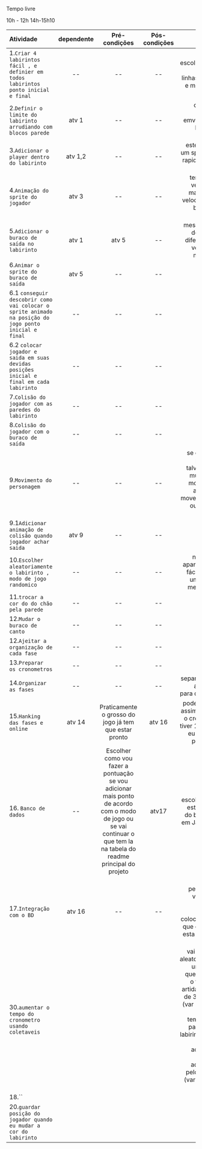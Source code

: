 Tempo livre

10h - 12h
14h-15h10




| Atividade | dependente | Pré-condições | Pós-condições | detalhes |
| :-------- | :--------: | :-----------: | :-----------: | -------: |
| 1.`Criar 4 labirintos fácil , e definier em todos labirintos ponto inicial e final` | -- | -- | -- | talvez eu escolha mudar facil de 5 linhas para 10 e medio para 15 |
| 2.`Definir o limite do labirinto arrudiando com blocos parede` | atv 1 | -- | -- | criar nova imagem emvez de por bloco por bloco |
| 3.`Adicionar o player dentro do labirinto` | atv 1,2 | -- | -- | este player é um sprite mais rapido preto e branco |
| 4.`Animação do sprite do jogador` | atv 3 | -- | -- | tem que ter velocidade maior que a velocidade do buraco de saída |
| 5.`Adicionar o buraco de saída no labirinto` | atv 1 | atv 5 | -- | mesmo sprite do jogador diferença é a velociade , mais lenta | 
| 6.`Animar o sprite do buraco de saída` | atv 5 | -- | -- | --|
| 6.1 `conseguir descobrir como vai colocar o sprite animado na posição do jogo ponto inicial e final` | -- | -- | -- | -- |
| 6.2 `colocar jogador e saida em suas devidas posições inicial e final em cada labirinto` | -- | -- | -- | -- |
| 7.`Colisão do jogador com as paredes do labirinto` | -- | -- | -- | -- |
| 8.`Colisão do jogador com o buraco de saída` | -- | -- | -- | -- |
| 9.`Movimento do personagem` | -- | -- | -- | se der muito problema talvez posso mudar para movimentar assim que move o mouse ou as setas mesmo |
| 9.1`Adicionar animação de colisão quando jogador achar saida`| atv 9| -- | -- | -- |
| 10.`Escolher aleatoriamente o labirinto , modo de jogo randomico` | -- | -- | -- | não deixar aparecer uma fácil mais de uma vez na mesma fase |
| 11.`trocar a cor do do chão pela parede` | -- | -- | -- | -- |
| 12.`Mudar o buraco de canto`| -- | -- | -- | -- |
| 12.`Ajeitar a organização de cada fase` | -- | -- | -- | -- |
| 13.`Preparar os cronometros` | -- | -- | -- | -- | 
| 14.`Organizar as fases` | -- | -- | -- | separar e criar a funções para cada fase |
| 15.`Hanking das fases e online` | atv 14 | Praticamente o grosso do jogo já tem que estar pronto | atv 16 | pode ser feito assim, quando o cronometro tiver 1 minutos eu calculo a pontuação |
| 16. `Banco de dados`| -- | Escolher como vou fazer a pontuação se vou adicionar mais ponto de acordo com o modo de jogo ou se vai continuar o que tem la na tabela do readme principal do projeto| atv17 | escolher fazer este pedaço do back-end em JavaScript |
| 17.`Integração com o BD`| atv 16| -- | -- | é neste pedaço que vou fazer , adicionar pontos , colocar o nivel que o jogador esta , incluir o tempo |
|30.`aumentar o tempo do cronometro usando coletaveis`|||| vai aparecer aleatoriamente um budget que aumenta o tempo da artida, precisa de 3 variaves (var 1 : tempo original - tempo limite para sair do labirinto) (var2 : tempo adicional - tempo adicionado pelo badget) (var 3: tempo final {})|
|18.``||||
| 20.`guardar posição do jogador quando eu mudar a  cor do labirinto`|||||
